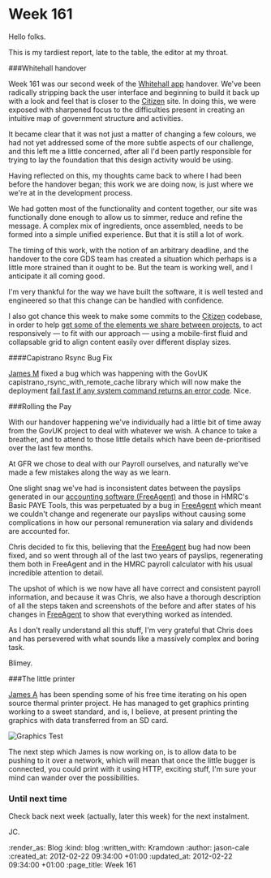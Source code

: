 Week 161
========

Hello folks.

This is my tardiest report, late to the table, the editor at my throat.

###Whitehall handover

Week 161 was our second week of the [Whitehall app][whitehall app] handover. We've been radically stripping back the user interface and beginning to build it back up with a look and feel that is closer to the [Citizen][GovUK] site. In doing this, we were exposed with sharpened focus to the difficulties present in creating an intuitive map of government structure and activities.

It became clear that it was not just a matter of changing a few colours, we had not yet addressed some of the more subtle aspects of our challenge, and this left me a little concerned, after all I'd been partly responsible for trying to lay the foundation that this design activity would be using.

Having reflected on this, my thoughts came back to where I had been before the handover began; this work we are doing now, is just where we we're at in the development process.

We had gotten most of the functionality and content together, our site was functionally done enough to allow us to simmer, reduce and refine the message. A complex mix of ingredients, once assembled, needs to be formed into a simple unified experience. But that it is still a lot of work.

The timing of this work, with the notion of an arbitrary deadline, and the handover to the core GDS team has created a situation which perhaps is a little more strained than it ought to be. But the team is working well, and I anticipate it all coming good.

I'm very thankful for the way we have built the software, it is well tested and engineered so that this change can be handled with confidence.

I also got chance this week to make some commits to the [Citizen][GovUK] codebase, in order to help [get some of the elements we share between projects](https://github.com/alphagov/static/compare/89d0d316b0...ebf5685890), to act responsively &mdash; to fit with our approach &mdash; using a mobile-first fluid and collapsable grid to align content easily over different display sizes.

####Capistrano Rsync Bug Fix

[James M][James M] fixed a bug which was happening with the GovUK capistrano_rsync_with_remote_cache library which will now make the deployment [fail fast if any system command returns an error code](https://github.com/alphagov/capistrano_rsync_with_remote_cache/commit/de6bc38155de66f40c876a9940c610e5338f5bd5). Nice.


###Rolling the Pay

With our handover happening we've individually had a little bit of time away from the GovUK project to deal with whatever we wish. A chance to take a breather, and to attend to those little details which have been de-prioritised over the last few months.

At GFR we chose to deal with our Payroll ourselves, and naturally we've made a few mistakes along the way as we learn.

One slight snag we've had is inconsistent dates between the payslips generated in our [accounting software (FreeAgent)][FreeAgent] and those in HMRC's Basic PAYE Tools, this was perpetuated by a bug in [FreeAgent][FreeAgent] which meant we couldn't change and regenerate our payslips without causing some complications in how our personal remuneration via salary and dividends are accounted for.

Chris decided to fix this, believing that the [FreeAgent][FreeAgent] bug had now been fixed, and so went through all of the last two years of payslips, regenerating them both in FreeAgent and in the HMRC payroll calculator with his usual incredible attention to detail.

The upshot of which is we now have all have correct and consistent payroll information, and because it was Chris, we also have a thorough description of all the steps taken and screenshots of the before and after states of his changes in [FreeAgent][FreeAgent] to show that everything worked as intended.

As I don't really understand all this stuff, I'm very grateful that Chris does and has persevered with what sounds like a massively complex and boring task.

Blimey.

###The little printer

[James A][James A] has been spending some of his free time iterating on his open source thermal printer project. He has managed to get graphics printing working to a sweet standard, and is, I believe, at present printing the graphics with data transferred from an SD card.

![Graphics Test](http://distilleryimage7.s3.amazonaws.com/c49fae18574011e1a87612313804ec91_7.jpg)

The next step which James is now working on, is to allow data to be pushing to it over a network, which will mean that once the little bugger is connected, you could print with it using HTTP, exciting stuff, I'm sure your mind can wander over the possibilities.

### Until next time
Check back next week (actually, later this week) for the next instalment.

JC.

[whitehall app]: http://digital.cabinetoffice.gov.uk/2011/08/24/government-corporate-websites-in-eye-popping-3d/
[GovUK]: http://gov.uk
[James M]: /james-mead
[FreeAgent]: http://fre.ag/3276i4uh
[James A]: /james-adam

:render_as: Blog
:kind: blog
:written_with: Kramdown
:author: jason-cale
:created_at: 2012-02-22 09:34:00 +01:00
:updated_at: 2012-02-22 09:34:00 +01:00
:page_title: Week 161